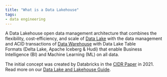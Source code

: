 ```yaml
---
title: "What is a Data Lakehouse"
tags:
- data engineering
---
```


A Data Lakehouse open data management architecture that combines the flexibility, cost-efficiency, and scale of [Data Lake](term/data%20lake.md) with the data management and ACID transactions of [Data Warehouse](term/data%20warehouse.md) with Data Lake Table Formats (Delta Lake, Apache Iceberg & Hudi) that enable Business Intelligence (BI) and Machine Learning (ML) on all data.

The initial concept was created by Databricks in the [CIDR Paper](http://cidrdb.org/cidr2021/papers/cidr2021_paper17.pdf) in 2021. Read more on our [Data Lake and Lakehouse Guide](https://airbyte.com/blog/data-lake-lakehouse-guide-powered-by-table-formats-delta-lake-iceberg-hudi).